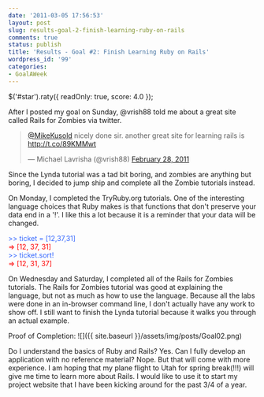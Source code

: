 ```yaml
---
date: '2011-03-05 17:56:53'
layout: post
slug: results-goal-2-finish-learning-ruby-on-rails
comments: true
status: publish
title: 'Results - Goal #2: Finish Learning Ruby on Rails'
wordpress_id: '99'
categories:
- GoalAWeek
---
```


$('#star').raty({ readOnly: true, score: 4.0 });

After I posted my goal on Sunday, @vrish88 told me about a great site called Rails for Zombies via twitter.

<blockquote class="twitter-tweet"><p><a href="https://twitter.com/MikeKusold">@MikeKusold</a> nicely done sir. another great site for learning rails is <a href="http://t.co/89KMMwt">http://t.co/89KMMwt</a></p>&mdash; Michael Lavrisha (@vrish88) <a href="https://twitter.com/vrish88/statuses/42042651251441664">February 28, 2011</a></blockquote>
<script async src="//platform.twitter.com/widgets.js" charset="utf-8"></script>

Since the Lynda tutorial was a tad bit boring, and zombies are anything but boring, I decided to jump ship and complete all the Zombie tutorials instead.

On Monday, I completed the TryRuby.org tutorials. One of the interesting language choices that Ruby makes is that functions that don't preserve your data end in a '!'. I like this a lot because it is a reminder that your data will be changed.

    
<span style="color: #3366ff;">>> ticket = [12,37,31]</span><br>
<span style="color: #ff0000;">=> [12, 37, 31]</span><br>
<span style="color: #3366ff;">>> ticket.sort!</span><br>
<span style="color: #ff0000;">=> [12, 31, 37]</span><br>


On Wednesday and Saturday, I completed all of the Rails for Zombies tutorials. The Rails for Zombies tutorial was good at explaining the language, but not as much as how to use the language. Because all the labs were done in an in-browser command line, I don't actually have any work to show off. I still want to finish the Lynda tutorial because it walks you through an actual example.

Proof of Completion: ![]({{ site.baseurl }}/assets/img/posts/Goal02.png)

Do I understand the basics of Ruby and Rails? Yes. Can I fully develop an application with no reference material? Nope. But that will come with more experience. I am hoping that my plane flight to Utah for spring break(!!!) will give me time to learn more about Rails. I would like to use it to start my project website that I have been kicking around for the past 3/4 of a year.
